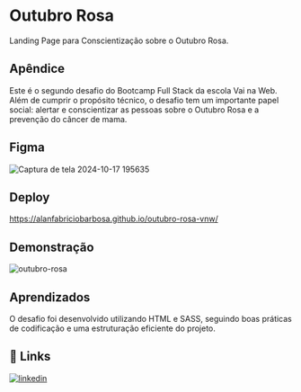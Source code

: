 
# Outubro Rosa

Landing Page para Conscientização sobre o Outubro Rosa.


## Apêndice

Este é o segundo desafio do Bootcamp Full Stack da escola Vai na Web. Além de cumprir o propósito técnico, o desafio tem um importante papel social: alertar e conscientizar as pessoas sobre o Outubro Rosa e a prevenção do câncer de mama.

## Figma

![Captura de tela 2024-10-17 195635](https://github.com/user-attachments/assets/5fc1adbf-509b-461f-a0d4-02654d5a0c66)

## Deploy

https://alanfabriciobarbosa.github.io/outubro-rosa-vnw/


## Demonstração

![outubro-rosa](https://github.com/user-attachments/assets/e86c64de-3b71-4b00-806a-b6e771d42d7b)



## Aprendizados

O desafio foi desenvolvido utilizando HTML e SASS, seguindo boas práticas de codificação e uma estruturação eficiente do projeto.


## 🔗 Links
[![linkedin](https://img.shields.io/badge/linkedin-0A66C2?style=for-the-badge&logo=linkedin&logoColor=white)](https://www.linkedin.com/in/alanfabriciodev/)

